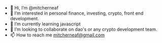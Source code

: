 - 👋 Hi, I’m @mitcherneaf
- 👀 I’m interested in personal finance, investing, crypto, front end development.
- 🌱 I’m currently learning javascript
- 💞️ I’m looking to collaborate on dao's or any crypto development team.
- 📫 How to reach me mitcherneaf@gmail.com

<!---
mitcherneaf/mitcherneaf is a ✨ special ✨ repository because its `README.md` (this file) appears on your GitHub profile.
You can click the Preview link to take a look at your changes.
--->
